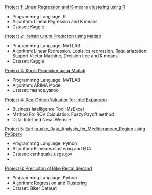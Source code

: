 [Project 1: Linear Regression and K-means clustering using R](https://github.com/Prashant5598/Project_1)
- Programming Language: R
- Algorithm: Linear Regression and K means
- Dataset: Kaggle

[Project 2: Iranian Churn Prediction using Matlab](https://github.com/Prashant5598/Project_2)
- Programming Language: MATLAB
- Algorithm: Linear Regression, Logistics regression, Regulariazation, Support Vector Machine, Decision tree and K-means
- Dataset: Kaggle

[Project 3: Stock Prediction using Matlab](https://github.com/Prashant5598/Project_3)
- Programming Language: MATLAB
- Algorithm: ARIMA Model
- Dataset: finance.yahoo

[Project 4: Real Option Valuation for Intel Expansion](https://github.com/Prashant5598/Project_4)
- Business Intelligence Tool: MsExcel
- Method For ROV Calculation: Fuzzy Payoff method
- Data: Intel and News Website

[Project 5: Earthquake_Data_Analysis_for_Mediterranean_Region using PySpark](https://github.com/Prashant5598/Project_5)
- Programming Language: Python
- Algorithm: K-means clustering and EDA
- Dataset: earthquake.usgs.gov
- 
[Project 6: Prediciton of Bike Rental demand](https://github.com/Prashant5598/Project_6)
- Programming Language: Python
- Algorithm: Regression and Clustering
- Dataset: Biker Dataset
